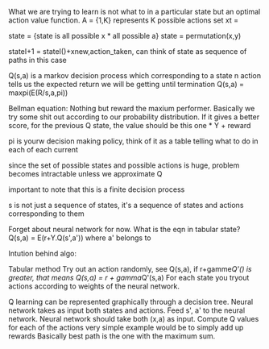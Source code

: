 What we are trying to learn is not what to in a particular state but an optimal action value function. 
A = {1,K} represents K possible actions set
xt = 

state = {state is all possible x * all possible a}
state = permutation(x,y)

stateI+1 = stateI()+xnew,action_taken, can think of state as sequence of paths in this case

Q(s,a) is a markov decision process which corresponding to a state n action tells us the expected return we will be getting until termination
Q(s,a) = maxpi(E(R/s,a,pi))

Bellman equation: Nothing but reward the maxium performer. Basically we try some shit out according to our probability distribution. If it gives a better score, for the previous Q state, the value should be this one * Y + reward

pi is yourw decision making policy, think of it as a table telling what to do in each of each current

since the set of possible states and possible actions is huge, problem becomes intractable unless we approximate Q

important to note that this is a finite decision process

s is not just a sequence of states, it's a sequence of states and actions corresponding to them

Forget about neural network for now. What is the eqn in tabular state?
Q(s,a) = E(r+Y.Q(s',a')) where a' belongs to 

Intution behind algo:

Tabular method
Try out an action randomly, see Q(s,a), if r+gamme*Q'() is greater, that means Q(s,a) = r + gamma*Q'(s,a)
For each state you tryout actions according to weights of the neural network.

Q learning can be represented graphically through a decision tree.
Neural network takes as input both states and actions.
Feed s', a' to the neural network. Neural network should take both (x,a) as input. Compute Q values for each of the actions
very simple example would be to simply add up rewards 
Basically best path is the one with the maximum sum.


